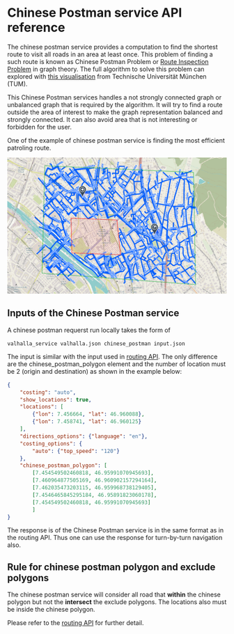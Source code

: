 # Chinese Postman service API reference

The chinese postman service provides a computation to find the shortest route to visit all roads in an area at least once. This problem of finding a such route is known as Chinese Postman Problem or [Route Inspection Problem](https://en.wikipedia.org/wiki/Route_inspection_problem) in graph theory. The full algorithm to solve this problem can explored with [this visualisation](https://algorithms.discrete.ma.tum.de/graph-algorithms/directed-chinese-postman/index_en.html) from Technische Universität München (TUM).

This Chinese Postman services handles a not strongly connected graph or unbalanced graph that is required by the algorithm. It will try to find a route outside the area of interest to make the graph representation balanced and strongly connected. It can also avoid area that is not interesting or forbidden for the user.

One of the example of chinese postman service is finding the most efficient patroling route.

![Chinese postman route in part of Zurich](../images/chinese-postman.png)

## Inputs of the Chinese Postman service
A chinese postman requerst run locally takes the form of
```
valhalla_service valhalla.json chinese_postman input.json
```
The input is similar with the input used in [routing API](/turn-by-turn/api-reference.md). The only difference are the chinese_postman_polygon element and the number of location must be 2 (origin and destination) as shown in the example below:
```json
{
    "costing": "auto",
    "show_locations": true,
    "locations": [
        {"lon": 7.456664, "lat": 46.960088},
        {"lon": 7.458741, "lat": 46.960125}
    ],
    "directions_options": {"language": "en"},
    "costing_options": {
        "auto": {"top_speed": "120"}
    },
    "chinese_postman_polygon": [
        [7.454549502460818, 46.95991070945693],
        [7.460964877505169, 46.960902157294164],
        [7.462035473203115, 46.959968738129405],
        [7.4546465845295184, 46.95891823060178],
        [7.454549502460818, 46.95991070945693]
        ]
}

```

The response is of the Chinese Postman service is in the same format as in the routing API. Thus one can use the response for turn-by-turn navigation also.

## Rule for chinese postman polygon and exclude polygons

The chinese postman service will consider all road that **within** the chinese polygon but not the **intersect** the exclude polygons. The locations also must be inside the chinese polygon.

Please refer to the [routing API](/turn-by-turn/api-reference.md) for further detail.
